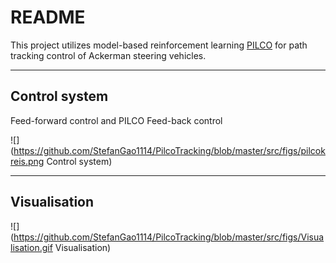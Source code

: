 README
===========================
This project utilizes model-based reinforcement learning [PILCO](https://github.com/nrontsis/PILCO "悬停显示")  for path tracking control of Ackerman steering vehicles.


    

****
## Control system

Feed-forward control and PILCO Feed-back control

![](https://github.com/StefanGao1114/PilcoTracking/blob/master/src/figs/pilcokreis.png Control system)
****


## Visualisation


![](https://github.com/StefanGao1114/PilcoTracking/blob/master/src/figs/Visualisation.gif Visualisation)



